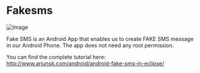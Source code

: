 # Fakesms

 ![Image](https://raw.githubusercontent.com/arjunsk/Fakesms/master/screenshot.png)

 
Fake SMS is an Android App that enables us to create FAKE SMS message in our Android Phone.
The app does not need any root permission.


You can find the complete tutorial here: http://www.arjunsk.com/android/android-fake-sms-in-eclipse/
